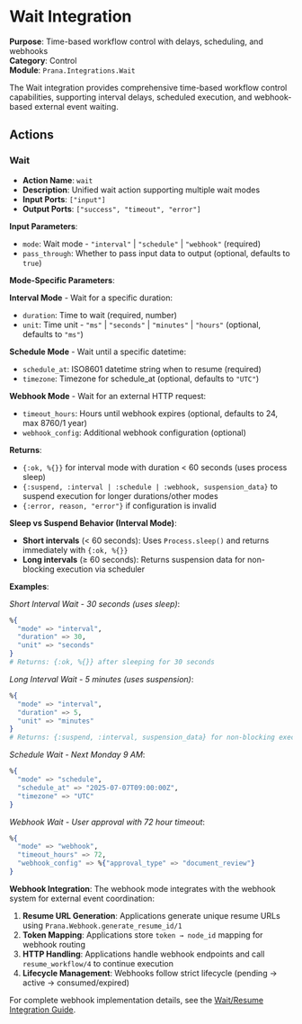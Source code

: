 # Wait Integration

**Purpose**: Time-based workflow control with delays, scheduling, and webhooks  
**Category**: Control  
**Module**: `Prana.Integrations.Wait`

The Wait integration provides comprehensive time-based workflow control capabilities, supporting interval delays, scheduled execution, and webhook-based external event waiting.

## Actions

### Wait
- **Action Name**: `wait`
- **Description**: Unified wait action supporting multiple wait modes
- **Input Ports**: `["input"]`
- **Output Ports**: `["success", "timeout", "error"]`

**Input Parameters**:
- `mode`: Wait mode - `"interval"` | `"schedule"` | `"webhook"` (required)
- `pass_through`: Whether to pass input data to output (optional, defaults to `true`)

**Mode-Specific Parameters**:

**Interval Mode** - Wait for a specific duration:
- `duration`: Time to wait (required, number)
- `unit`: Time unit - `"ms"` | `"seconds"` | `"minutes"` | `"hours"` (optional, defaults to `"ms"`)

**Schedule Mode** - Wait until a specific datetime:
- `schedule_at`: ISO8601 datetime string when to resume (required)
- `timezone`: Timezone for schedule_at (optional, defaults to `"UTC"`)

**Webhook Mode** - Wait for an external HTTP request:
- `timeout_hours`: Hours until webhook expires (optional, defaults to 24, max 8760/1 year)
- `webhook_config`: Additional webhook configuration (optional)

**Returns**:
- `{:ok, %{}}` for interval mode with duration < 60 seconds (uses process sleep)
- `{:suspend, :interval | :schedule | :webhook, suspension_data}` to suspend execution for longer durations/other modes
- `{:error, reason, "error"}` if configuration is invalid

**Sleep vs Suspend Behavior (Interval Mode)**:
- **Short intervals** (< 60 seconds): Uses `Process.sleep()` and returns immediately with `{:ok, %{}}`
- **Long intervals** (≥ 60 seconds): Returns suspension data for non-blocking execution via scheduler

**Examples**:

*Short Interval Wait - 30 seconds (uses sleep)*:
```elixir
%{
  "mode" => "interval",
  "duration" => 30,
  "unit" => "seconds"
}
# Returns: {:ok, %{}} after sleeping for 30 seconds
```

*Long Interval Wait - 5 minutes (uses suspension)*:
```elixir
%{
  "mode" => "interval",
  "duration" => 5,
  "unit" => "minutes"
}
# Returns: {:suspend, :interval, suspension_data} for non-blocking execution
```

*Schedule Wait - Next Monday 9 AM*:
```elixir
%{
  "mode" => "schedule",
  "schedule_at" => "2025-07-07T09:00:00Z",
  "timezone" => "UTC"
}
```

*Webhook Wait - User approval with 72 hour timeout*:
```elixir
%{
  "mode" => "webhook",
  "timeout_hours" => 72,
  "webhook_config" => %{"approval_type" => "document_review"}
}
```

**Webhook Integration**:
The webhook mode integrates with the webhook system for external event coordination:

1. **Resume URL Generation**: Applications generate unique resume URLs using `Prana.Webhook.generate_resume_id/1`
2. **Token Mapping**: Applications store `token → node_id` mapping for webhook routing
3. **HTTP Handling**: Applications handle webhook endpoints and call `resume_workflow/4` to continue execution
4. **Lifecycle Management**: Webhooks follow strict lifecycle (pending → active → consumed/expired)

For complete webhook implementation details, see the [Wait/Resume Integration Guide](../guides/wait_resume_integration_guide.md).